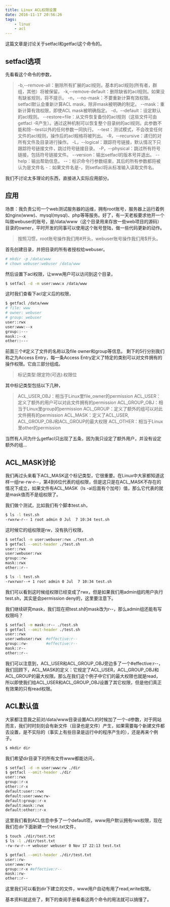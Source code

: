 ```yaml
---
title: Linux ACL权限设置
date: 2016-11-17 20:56:26
tags:
	- linux
	- acl
---
```

这篇文章是讨论关于setfacl和getfacl这个命令的。

<!--more-->

## setfacl选项

先看看这个命令的参数，

> -b,--remove-all：删除所有扩展的acl规则，基本的acl规则(所有者，群组，其他）将被保留。
> -k,--remove-default：删除缺省的acl规则。如果没有缺省规则，将不提示。
> -n，--no-mask：不要重新计算有效权限。setfacl默认会重新计算ACL mask，除非mask被明确的制定。
> --mask：重新计算有效权限，即使ACL mask被明确指定。
> -d，--default：设定默认的acl规则。
> --restore=file：从文件恢复备份的acl规则（这些文件可由getfacl -R产生）。通过这种机制可以恢复整个目录树的acl规则。此参数不能和除--test以外的任何参数一同执行。
> --test：测试模式，不会改变任何文件的acl规则，操作后的acl规格将被列出。
> -R，--recursive：递归的对所有文件及目录进行操作。
> -L，--logical：跟踪符号链接，默认情况下只跟踪符号链接文件，跳过符号链接目录。
> -P，--physical：跳过所有符号链接，包括符号链接文件。 
> --version：输出setfacl的版本号并退出。
> --help：输出帮助信息。 
> --：标识命令行参数结束，其后的所有参数都将被认为是文件名 
> -：如果文件名是-，则setfacl将从标准输入读取文件名。

我们不讨论太多理论的东西，直接进入实际应用部分。

## 应用

场景：我负责公司一个web测试服务器的运维，拥有root账号，服务器上运行着例如nginx(www)、mysql(mysql)、php等等服务。好了，有一天老板要求他开一个叫做webuser的账号，是/data/www（这个目录用来存放一些web项目的源码）目录的owner，平时开发的同事可以使用这个账号登陆，做一些代码更新的动作。

> 按照习惯，root账号操作我们用#开头，webuser账号操作我们用$开头。

首先创建目录，并把目录的所有者授权给webuser。
```bash
# mkdir -p /data/www
# chown webuser:webuser /data/www
```

然后设置下acl权限，让www用户可以访问到这个目录，
```bash
$ setfacl -d -m user:www:x /data/www
```

这时我们查看下acl定义后的权限，
```bash
$ getfacl /data/www
# file: www
# owner: webuser
# group: webuser
user::rwx
user:www:--x
group::---
mask::--x
other::---
```

前面三个#定义了文件的名称以及file owner和group等信息。
剩下的5行分别我们称之为Access Entry，每一条Access Entry定义了特定的类别可以对文件拥有的操作权限。它由三部分组成。

> 标记类型:限定符(可选):权限位

其中标记类型包括以下几种，

> ACL_USER_OBJ：相当于Linux里file_owner的permission
> ACL_USER：定义了额外的用户可以对此文件拥有的permission 
> ACL_GROUP_OBJ：相当于Linux里group的permission 
> ACL_GROUP：定义了额外的组可以对此文件拥有的permission 
> ACL_MASK：定义了ACL_USER, ACL_GROUP_OBJ和ACL_GROUP的最大权限
> ACL_OTHER：相当于Linux里other的permission

当然有人问为什么getfacl只出现了五条，因为我只设定了额外用户，并没有设定额外的组...

## ACL_MASK讨论

我们再过头来看下ACL_MASK这个标记类型，它很重要。在Linux中大家都知道这样一组rw-rw-r--，第4到6位代表的组权限，但是这只是在ACL_MASK不存在的情况下成立，如果文件有ACL_MASK（ls -al后面有个加号）值，那么它代表的就是mask值而不是组权限了。

我们做个测试，比如我们有个脚本test.sh，

```bash
$ ls -l test.sh
-rwxrw-r-- 1 root admin 0 Jul  7 10:34 test.sh
```
这时候它的组权限是rw，没有执行权限，

```bash
$ setfacl -m user:webuser:rwx ./test.sh
$ getfacl --omit-header ./test.sh
user::rwx
user:webuser:rwx
group::rw-
mask::rwx
other::r--

$ ls -l test.sh
-rwxrwxr--+ 1 root admin 0 Jul  7 10:34 test.sh
```

我们可以看到这时候组权限已经变成了rwx，但是如果我们用admin组的用户执行test.sh，其实是会permission deny的，这里要注意下。

我们继续研究mask，我们现在把test.sh的mask改为r--，那么admin组还能有写权限吗？

```bash
$ setfacl -m mask::r-- ./test.sh
$ getfacl --omit-header ./test.sh
user::rwx
user:webuser:rwx  #effective:r--
group::rw-        #effective:r--
mask::r--
other::r--
```

我们可以注意到，ACL_USER和ACL_GROUP_OBJ旁边多了一个#effective:r--，我们回顾下，ACL_MASK的定义：它规定了ACL_USER，ACL_GROUP_OBJ和ACL_GROUP的最大权限。那么在我们这个例子中它们的最大权限也就是read，所以即使我们给ACL_USER和ACL_GROUP_OBJ设置了其它权限，但是他们真正有效果的只有read权限。

## ACL默认值

大家都注意我之前对/data/www目录设置ACL的时候加了一个-d参数，对于网站而言，我们时时刻刻会有新文件（目录也是文件）产生，如果需要每个新建文件都去设置，是不实际的（事实上有些目录是运行中的程序产生的），还是再来个例子。

```bash
$ mkdir dir
```

我们希望dir目录下的所有文件www都能访问，

```bash
$ setfacl -d -m user:www:rw ./dir
$ getfacl --omit-header ./dir
user::rwx
group::r-x
other::r-x
default:user::rwx
default:user:www:rw-
default:group::r-x
default:mask::rwx
default:other::r-x
```

这里我们看到ACL信息中多了一个default项，www用户默认拥有rwx权限，现在我们在dir下面新建一个test.txt文件，

```bash
$ touch ./dir/test.txt
$ ls -l ./dir/test.txt
-rw-rw-r--+ webuser webuser 0 Nov 17 22:13 test.txt

$ getfacl --omit-header ./dir/test.txt
user::rw-
user:www:rw-
group::r-x #effective:r--
mask::rw-
other::r--
```

这里我们可以看到dir下建立的文件，www用户自动有用了read,write权限。

基本资料就这些了，剩下的查阅手册看看这两个命令的用法就可以搞懂了。